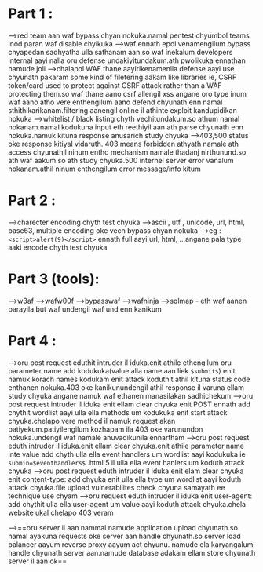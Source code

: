 # Part 1 :
-->red team aan waf bypass chyan nokuka.namal pentest chyumbol teams inod paran waf disable chyikuka
-->waf ennath epol venamengilum bypass chyapedan sadhyatha ulla sathanam aan.so waf inekalum developers internal aayi nalla oru defense undakiyitundakum.ath pwolikuka ennathan namude joli
-->chalapol WAF thane aayirikenamenila defense aayi use chyunath pakaram some kind of filetering aakam like libraries ie, CSRF token/card used to protect against CSRF attack rather than a WAF protecting them.so waf thane aano csrf allengil xss angane oro type inum waf aano atho vere enthengilum aano defend chyunath enn namal sthithikarikanam.filtering aanengil online il athinte exploit kandupidikan nokuka
-->whitelist / black listing chyth vechitundakum.so athum namal nokanam.namal kodukuna input eth reethiyil aan ath parse chyunath enn nokuka.namuk kituna response anusarich study chyuka
-->403,500 status oke response kitiyal vidaruth. 403 means forbidden athyath namale ath access chyunathil ninum entho mechanism namale thadanj nirthunund.so ath waf aakum.so ath study chyuka.500 internel server error vanalum nokanam.athil ninum enthengilum error message/info kitum

# Part 2 :
-->charecter encoding chyth test chyuka
-->ascii , utf , unicode, url, html, base63, multiple encoding oke vech bypass chyan nokuka
-->eg : `<script>alert(9)</script>`  ennath full aayi url, html, ...angane pala type aaki encode chyth test chyuka

# Part 3 (tools):
-->w3af
-->wafw00f
-->bypasswaf
-->wafninja
-->sqlmap  - eth waf aanen parayila but waf undengil waf und enn kanikum

# Part 4 :
-->oru post request eduthit intruder il iduka.enit athile ethengilum oru parameter name add kodukuka(value alla name aan liek `$submit$`)   enit namuk korach names kodukam enit attack koduthit athil kituna status code enthanen nokuka.403 oke kanikunundengil athil response il varuna ellam study chyuka angane namuk waf ethanen manasilakan sadhichekum 
-->oru post request intruder il iduka enit ellam clear chyuka enit POST ennath add chythit wordlist aayi ulla ella methods um kodukuka enit start attack chyuka.chelapo vere method il namuk request akan patiyekum.patiyilengilum kozhapam ila 403 oke varunundon nokuka.undengil waf namale anuvadikunila ennartham
-->oru post request eduth intruder il iduka.enit ellam clear chyuka.enit athile parameter name inte value add chyth ulla ella event handlers um wordlist aayi kodukuka ie `submin=$eventhandlers$` .html 5 il ulla ella event hanlers um koduth attack chyuka
-->oru post request eduth intruder il iduka enit elam clear chyuka enit content-type: add chyuka enit ulla ella type um wordlist aayi koduth attack chyuka.file upload vulnerabilites check chyuna samayath ee technique use chyam
-->oru request eduth intruder il iduka enit user-agent: add chythit ulla ella user-agent um value aayi koduth attack chyuka.chela website ukal chelapo 403 veram 

-->==oru server il aan nammal namude application upload chyunath.so namal ayakuna requests oke server aan handle chyunath.so server load balancer aayum reverse proxy aayum act chyunu. namude ela karyangalum handle chyunath server aan.namude database adakam ellam store chyunath server il aan ok==